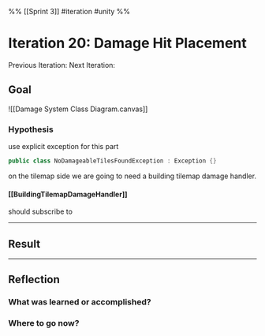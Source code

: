 %%
[[Sprint 3]] #iteration #unity
%%
# Iteration 20: Damage Hit Placement
Previous Iteration: 
Next Iteration: 


## Goal
![[Damage System Class Diagram.canvas]]

### Hypothesis

use explicit exception for this part 
```cs
public class NoDamageableTilesFoundException : Exception {}
```

on the tilemap side we are going to need a building tilemap damage handler.

#### [[BuildingTilemapDamageHandler]]
should subscribe to 


----
## Result





----
## Reflection



### What was learned or accomplished?


### Where to go now?

